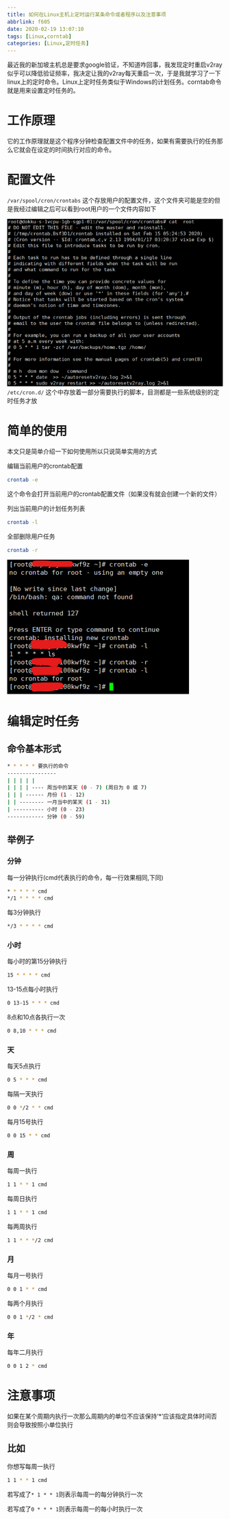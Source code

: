 ```yaml
---
title: 如何在Linux主机上定时运行某条命令或者程序以及注意事项
abbrlink: f605
date: 2020-02-19 13:07:10
tags: [Linux,corntab]
categories: [Linux,定时任务]
---
```

最近我的新加坡主机总是要求google验证，不知道咋回事，我发现定时重启v2ray似乎可以降低验证频率，我决定让我的v2ray每天重启一次，于是我就学习了一下linux上的定时命令。Linux上定时任务类似于Windows的计划任务。corntab命令就是用来设置定时任务的。
# 工作原理
它的工作原理就是这个程序分钟检查配置文件中的任务，如果有需要执行的任务那么它就会在设定的时间执行对应的命令。

# 配置文件

`/var/spool/cron/crontabs`
这个存放用户的配置文件，这个文件夹可能是空的但是我经过编辑之后可以看到root用户的一个文件内容如下

![](./2020-02-20-16-17-53.png)
`/etc/cron.d/`
这个中存放着一部分需要执行的脚本，目测都是一些系统级别的定时任务才放

# 简单的使用

本文只是简单介绍一下如何使用所以只说简单实用的方式

编辑当前用户的crontab配置
```bash
crontab -e
```
这个命令会打开当前用户的crontab配置文件（如果没有就会创建一个新的文件）


列出当前用户的计划任务列表
```bash
crontab -l
```
全部删除用户任务
```bash
crontab -r
```
![](./2020-02-20-16-42-01.png)

# 编辑定时任务

## 命令基本形式
```bash
* * * * * 要执行的命令
----------------
| | | | |
| | | | ---- 周当中的某天 (0 - 7) (周日为 0 或 7)
| | | ------ 月份 (1 - 12)
| | -------- 一月当中的某天 (1 - 31)
| ---------- 小时 (0 - 23)
------------ 分钟 (0 - 59)
```
## 举例子
### 分钟
每一分钟执行(cmd代表执行的命令，每一行效果相同,下同)
```bash
* * * * * cmd
*/1 * * * * cmd
```
每3分钟执行
```bash
*/3 * * * * cmd
```
### 小时
每小时的第15分钟执行
```bash
15 * * * * cmd
```
13-15点每小时执行
```bash
0 13-15 * * * cmd
```
8点和10点各执行一次
```bash
0 8,10 * * * cmd
```
### 天
每天5点执行
```bash
0 5 * * * cmd
```
每隔一天执行
```bash
0 0 */2 * * cmd
```
每月15号执行
```bash
0 0 15 * * cmd
```

### 周
每周一执行
```bash
1 1 * * 1 cmd
```
每周日执行
```bash
1 1 * * 1 cmd
```
每两周执行
```bash
1 1 * * */2 cmd
```

### 月
每月一号执行
```bash
0 0 1 * * cmd
```
每两个月执行
```bash
0 0 1 */2 * cmd
```

### 年
每年二月执行
```bash
0 0 1 2 * cmd
```
# 注意事项

如果在某个周期内执行一次那么周期内的单位不应该保持‘*’应该指定具体时间否则会导致按照小单位执行

## 比如

你想写每周一执行
```bash
1 1 * * 1 cmd
```
若写成了`* 1 * * 1`则表示每周一的每分钟执行一次

若写成了`0 * * * 1`则表示每周一的每小时执行一次